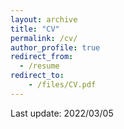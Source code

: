 ```yaml
---
layout: archive
title: "CV"
permalink: /cv/
author_profile: true
redirect_from:
  - /resume
redirect_to:
    - /files/CV.pdf
---
```


Last update: 2022/03/05

